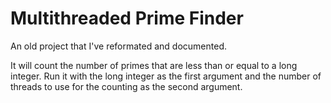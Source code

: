 # Multithreaded Prime Finder

An old project that I've reformated and documented.

It will count the number of primes that are less than or equal to a long
integer. Run it with the long integer as the first argument and the number of
threads to use for the counting as the second argument.
